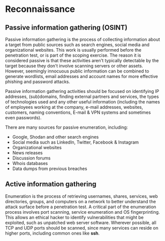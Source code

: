 # Reconnaissance

## Passive information gathering \(OSINT\)

Passive information gathering is the process of collecting information about a target from public sources such as search engines, social media and organizational websites. This work is usually performed before the penetration test, or is part of the scoping exercise. The reason it is considered passive is that these activities aren't typically detectable by the target because they don't involve scanning servers or other assets. However, seemingly innocuous public information can be combined to generate wordlists, email addresses and account names for more effective phishing and password attacks.

Passive information gathering activities should be focused on identifying IP addresses, \(sub\)domains, finding external partners and services, the types of technologies used and any other useful information \(including the names of employees working at the company, e-mail addresses, websites, customers, naming conventions, E-mail & VPN systems and sometimes even passwords\).

There are many sources for passive enumeration, including:

* Google, Shodan and other search engines
* Social media such as LinkedIn, Twitter, Facebook & Instagram
* Organizational websites
* News releases
* Discussion forums
* Whois databases
* Data dumps from previous breaches

## Active information gathering

Enumeration is the process of retrieving usernames, shares, services, web directories, groups, and computers on a network to better understand the attack surface before a penetration test. A critical part of the enumeration process involves port scanning, service enumeration and OS fingerprinting. This allows an ethical hacker to identify vulnerabilities that might be exploited, such as unpatched web server software. Wherever possible, all TCP and UDP ports should be scanned, since many services can reside on higher ports, including common ones like **ssh**.
